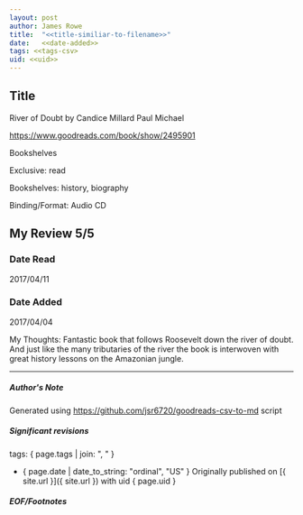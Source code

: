 ```yaml
---
layout: post
author: James Rowe
title:  "<<title-similiar-to-filename>>"
date:   <<date-added>>
tags: <<tags-csv>
uid: <<uid>>
---
```


<!-- highly dependent on how you personally use jekyll templates, and how you want this to show up -->

## Title

River of Doubt by Candice Millard
Paul Michael 

https://www.goodreads.com/book/show/2495901

Bookshelves

Exclusive: read

Bookshelves: history, biography

Binding/Format: Audio CD

## My Review 5/5

### Date Read
2017/04/11

### Date Added
2017/04/04

My Thoughts: Fantastic book that follows Roosevelt down the river of doubt. And just like the many tributaries of the river the book is interwoven with great history lessons on the Amazonian jungle.

---

##### Author's Note

Generated using https://github.com/jsr6720/goodreads-csv-to-md script

##### Significant revisions

tags: { page.tags | join: ", " } <!-- todo move this somewhere -->

- { page.date | date_to_string: "ordinal", "US" } Originally published on [{ site.url }]({ site.url }) with uid { page.uid }

##### EOF/Footnotes
